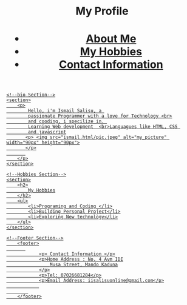 <!DOCTYPE html>
<html lang="en">
<head>
    <meta charset="UTF-8">
    <meta name="viewport" content="width=device-width, initial-scale=1.0">
    <title>Myprofile</title>
</head>
<body>
    <!--header Section-->
    <header>
        <h1>My Profile</h1>
       <h1>
         <nav>
             <ul>
                <li> <a href="https://www.google.com/">About Me</a></li>
                <li> <a href="https://www.google.com/">My Hobbies</a></li>
                <li> <a href="https://www.google.com/">Contact Information  </li>
             </ul>
            </nav>
        </h1>
    </header>

    <!--bio Section-->
    <section>
        <p>
            Hello, i'm Ismail Salisu, a 
            passionate Programmer with a love for Technology <br>
            and cooding, i specilize in. 
            Learning Web development  <br>Languagues like HTML, CSS 
            and javascript
           <p> <img src="ismail.html/pic.jpeg" alt="my_picture" width="90px" height="90px">
           </p>
           
        </p>
    </section>

    <!--Hobbies Section-->
    <section>
        <h2>
            My Hobbies
        </h2>
        <ul>
            <li>Programing and Coding </li>
            <li>Building Personal Project</li>
            <li>Exploring New technology</li>
        </ul>
    </section>

    <!--Footer Section-->
        <footer>
           
                <p> Contact Information </p>
                <p>Home Address : No. 4 Avm IDI
                    Musa Street, Mando Kaduna
                </p>
                <p>Tel: 07026681284</p>
                <p>Email Address: iisalisuonline@gmail.com</p>
                
            
        </footer>
</body>
</html>
